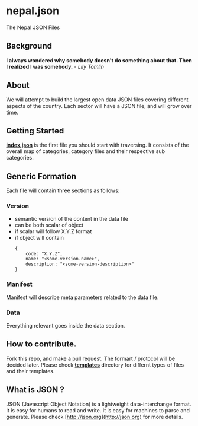 # nepal.json
The Nepal JSON Files

## Background
__I always wondered why somebody doesn't do something about that. Then I realized I was somebody.__ - _Lily Tomlin_

## About
We will attempt to build the largest open data JSON files covering different aspects of the country. Each sector will have a JSON file, and will grow over time.

## Getting Started
[__index.json__](index.json) is the first file you should start with traversing. It consists of the overall map of categories, category files and their respective sub categories.

## Generic Formation
Each file will contain three sections as follows:

### Version
- semantic version of the content in the data file
- can be both scalar of object
- if scalar will follow X.Y.Z format
- if object will contain  
    ````
    {
        code: "X.Y.Z",
        name: "<some-version-name>",
        description: "<some-version-description>"
    }
    ````  
### Manifest
Manifest will describe meta parameters related to the data file.

### Data
Everything relevant goes inside the data section.

## How to contribute.
Fork this repo, and make a pull request. The formart / protocol will be decided later. Please check [__templates__](__templates__) directory for differnt types of files and their templates.

## What is JSON ?
JSON (Javascript Object Notation) is a lightweight data-interchange format. It is easy for humans to read and write. It is easy for machines to parse and generate. Please check [http://json.org](http://json.org) for more details.

